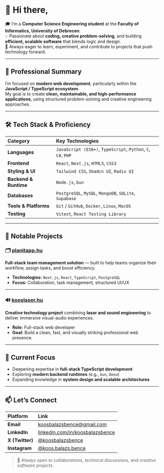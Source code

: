 # 👋 Hi there,

🎓 I’m a **Computer Science Engineering student** at the **Faculty of Informatics, University of Debrecen**.  
💡 Passionate about **coding, creative problem-solving**, and building **efficient, scalable software** that blends logic and design.  
🚀 Always eager to learn, experiment, and contribute to projects that push technology forward.

---

## 🧠 Professional Summary

I’m focused on **modern web development**, particularly within the **JavaScript / TypeScript ecosystem**.  
My goal is to create **clean, maintainable, and high-performance applications**, using structured problem-solving and creative engineering approaches.

---

## 🛠️ Tech Stack & Proficiency

| Category | Key Technologies |
| :--- | :--- |
| **Languages** | `JavaScript (ES6+)`, `TypeScript`, `Python`, `C`, `C#`, `PHP` |
| **Frontend** | `React`, `Next.js`, `HTML5`, `CSS3` |
| **Styling & UI** | `Tailwind CSS`, `Shadcn UI`, `Radix UI` |
| **Backend & Runtime** | `Node.js`, `bun` |
| **Databases** | `PostgreSQL`, `MySQL`, `MongoDB`, `SQLite`, `Supabase` |
| **Tools & Platforms** | `Git` / `GitHub`, `Docker`, `Linux`, `MacOS` |
| **Testing** | `Vitest`, `React Testing Library` |

---

## 🌟 Notable Projects

### 🗂️ [planitapp.hu](https://planitapp.hu)
**Full-stack team management solution** — built to help teams organize their workflow, assign tasks, and boost efficiency.  
- **Technologies:** `Next.js`, `React`, `TypeScript`, `PostgreSQL`
- **Focus:** Collaboration, task management, structured UI/UX

---

### 🔊 [kooslaser.hu](https://kooslaser.hu)
**Creative technology project** combining **laser and sound engineering** to deliver immersive visual-audio experiences.  
- **Role:** Full-stack web developer  
- **Goal:** Build a clean, fast, and visually striking professional web presence.

---

## 💼 Current Focus

- Deepening expertise in **full-stack TypeScript development**
- Exploring **modern backend runtimes** (e.g., `bun`, `Deno`)
- Expanding knowledge in **system design and scalable architectures**

---

## 📫 Let’s Connect

| Platform | Link |
| :--- | :--- |
| **Email** | [koosbalazsbence@gmail.com](mailto:koosbalazsbence@gmail.com) |
| **LinkedIn** | [linkedin.com/in/koosbalazsbence](https://linkedin.com/in/koosbalazsbence) |
| **X (Twitter)** | [@koosbalazsbence](https://x.com/koosbalazsbence) |
| **Instagram** | [@koos.balazs.bence](https://www.instagram.com/koos.balazs.bence) |

> 💬 *Always open to collaborations, technical discussions, and creative software projects.*

